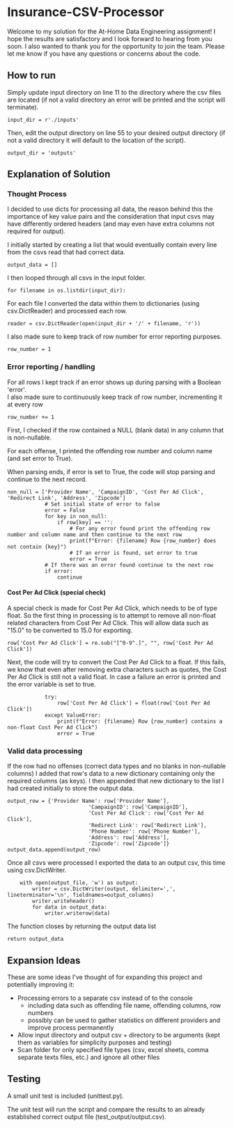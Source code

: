 # Insurance-CSV-Processor
Welcome to my solution for the At-Home Data Engineering assignment! I hope the results are satisfactory and I look forward to hearing from you soon. 
I also wanted to thank you for the opportunity to join the team. Please let me know if you have any questions or concerns about the code.
## How to run
Simply update input directory on line 11 to the directory where the csv files are located (if not a valid directory an error will be printed and the script will terminate).

`
input_dir = r'./inputs'
`

Then, edit the output directory on line 55 to your desired output directory (if not a valid directory it will default to the location of the script).

`
output_dir = 'outputs'
`


## Explanation of Solution
### Thought Process
I decided to use dicts for processing all data, the reason behind this the importance of key value pairs 
and the consideration that input csvs may have differently ordered headers (and may even have extra columns not 
required for output).

I initially started by creating a list that would eventually contain every line from the csvs read that had correct data.

`
output_data = []
`

I then looped through all csvs in the input folder.

`
for filename in os.listdir(input_dir):
`

For each file I converted the data within them to dictionaries (using csv.DictReader) and processed each row.

`
reader = csv.DictReader(open(input_dir + '/' + filename, 'r'))
`

I also made sure to keep track of row number for error reporting purposes.

`
row_number = 1
`

### Error reporting / handling
For all rows I kept track if an error shows up during parsing with a Boolean 'error'.  
I also made sure to continuously keep track of row number, incrementing it at every row

`
row_number += 1
`

First, I checked if the row contained a NULL (blank data) in any column that is non-nullable.

For each offense, I printed the offending row number and column name (and set error to True).

When parsing ends, if error is set to True, the code will stop parsing and continue to the next record.

```
non_null = ['Provider Name', 'CampaignID', 'Cost Per Ad Click', 'Redirect Link', 'Address', 'Zipcode']
            # Set initial state of error to false
            error = False
            for key in non_null:
                if row[key] == '':
                    # For any error found print the offending row number and column name and then continue to the next row
                    print(f"Error: {filename} Row {row_number} does not contain {key}")
                    # If an error is found, set error to true
                    error = True
            # If there was an error found continue to the next row
            if error:
                continue
```

#### Cost Per Ad Click (special check)
A special check is made for Cost Per Ad Click, which needs to be of type float.
So the first thing in processing is to attempt to remove all non-float related characters from Cost Per Ad Click.
This will allow data such as "15.0" to be converted to 15.0 for exporting.

`
row['Cost Per Ad Click'] = re.sub("[^0-9^.]", "", row['Cost Per Ad Click'])
`

Next, the code will try to convert the Cost Per Ad Click to a float. If this fails, we know that even after removing 
extra characters such as quotes, the Cost Per Ad Click is still not a valid float. 
In case a failure an error is printed and the error variable is set to true.

```
            try:
                row['Cost Per Ad Click'] = float(row['Cost Per Ad Click'])
            except ValueError:
                print(f"Error: {filename} Row {row_number} contains a non-float Cost Per Ad Click")
                error = True
```

### Valid data processing
If the row had no offenses (correct data types and no blanks in non-nullable columns) 
I added that row's data to a new dictionary containing only the required columns (as keys).
I then appended that new dictionary to the list I had created initially to store the output data.

```
output_row = {'Provider Name': row['Provider Name'],
                          'CampaignID': row['CampaignID'],
                          'Cost Per Ad Click': row['Cost Per Ad Click'],
                          'Redirect Link': row['Redirect Link'],
                          'Phone Number': row['Phone Number'],
                          'Address': row['Address'],
                          'Zipcode': row['Zipcode']}
output_data.append(output_row)
```


Once all csvs were processed I exported the data to an output csv, this time using csv.DictWriter.

```
    with open(output_file, 'w') as output:
        writer = csv.DictWriter(output, delimiter=',', lineterminator='\n', fieldnames=output_columns)
        writer.writeheader()
        for data in output_data:
            writer.writerow(data)
```

The function closes by returning the output data list

`
return output_data
`

## Expansion Ideas
These are some ideas I've thought of for expanding this project and potentially improving it:
* Processing errors to a separate csv instead of to the console
    * including data such as offending file name, offending columns, row numbers
    * possibly can be used to gather statistics on different providers and improve process permanently
* Allow input directory and output csv + directory to be arguments (kept them as variables for simplicity purposes and testing)
* Scan folder for only specified file types (csv, excel sheets, comma separate texts files, etc.) and ignore all other files


## Testing
A small unit test is included (unittest.py).

The unit test will run the script and compare the results to an already established correct output file (test_output/output.csv).